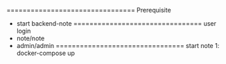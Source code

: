 ================================
Prerequisite
- start backend-note
================================
user login
 - note/note
 - admin/admin
================================
start note
1: docker-compose up